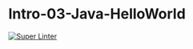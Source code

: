 # Intro-03-Java-HelloWorld

[![Super Linter](https://github.com/ICS4U-Programming-Logan-S/Intro-03-Java-HelloWorld/actions/workflows/main.yml/badge.svg)](https://github.com/ICS4U-Programming-Logan-S/Intro-03-Java-HelloWorld/actions/workflows/main.yml)
